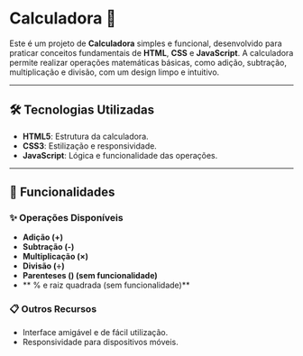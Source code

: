 # Calculadora 🧮

Este é um projeto de **Calculadora** simples e funcional, desenvolvido para praticar conceitos fundamentais de **HTML**, **CSS** e **JavaScript**. A calculadora permite realizar operações matemáticas básicas, como adição, subtração, multiplicação e divisão, com um design limpo e intuitivo.

---

## 🛠️ Tecnologias Utilizadas

- **HTML5**: Estrutura da calculadora.
- **CSS3**: Estilização e responsividade.
- **JavaScript**: Lógica e funcionalidade das operações.

---

## 📄 Funcionalidades

### ✨ Operações Disponíveis
- **Adição (+)**  
- **Subtração (-)**  
- **Multiplicação (×)**  
- **Divisão (÷)**
- **Parenteses () (sem funcionalidade)**
- ** % e raiz quadrada (sem funcionalidade)**

### 📋 Outros Recursos
- Interface amigável e de fácil utilização.
- Responsividade para dispositivos móveis.

